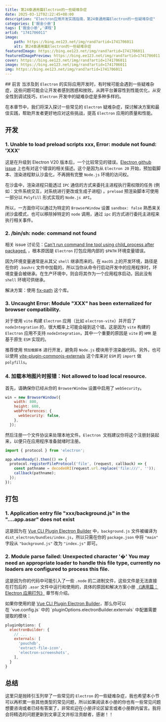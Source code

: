 ```yaml
---
title: 第24章通用篇Electron的一些疑难杂症
date: 2025-03-12T02:22:45+08:00
description: "Electron应用开发实践指南，第24章通用篇Electron的一些疑难杂症"
categories: ['掘金小册']
tags: ['掘金小册','课程']
artid: "1741706011"
image:
    path: https://bing.ee123.net/img/rand?artid=1741706011
    alt: 第24章通用篇Electron的一些疑难杂症
featuredImage: https://bing.ee123.net/img/rand?artid=1741706011
featuredImagePreview: https://bing.ee123.net/img/rand?artid=1741706011
cover: https://bing.ee123.net/img/rand?artid=1741706011
image: https://bing.ee123.net/img/rand?artid=1741706011
img: https://bing.ee123.net/img/rand?artid=1741706011
---
```


﻿## 前言
当涉及到 `Electron` 的实际应用开发时，有时候可能会遇到一些疑难杂症，这些问题可能会让开发者感到困惑和挫败。从跨平台兼容性到性能优化，从安全性到调试技巧，`Electron` 开发中的疑难杂症是多种多样的。

在本章节中，我们将深入探讨一些常见的 `Electron` 疑难杂症，探讨解决方案和最佳实践，帮助开发者更好地应对这些挑战，提高 `Electron` 应用的质量和性能。


## 开发

### 1. Unable to load preload scripts xxx, Error: module not found: 'XXX'

这是在升级到 Electron V20 版本后，一个比较常见的错误。[Electron github issue](https://github.com/electron/electron/issues/35387) 上也有对这个错误的相关描述。这个是因为从 `Electron 20` 开始，预加载脚本、渲染进程默认沙盒化，不再拥有完整 `Node.js` 环境的访问权。

在沙盒中，渲染进程只能透过 `IPC` 通信的方式来委托主进程执行需权限的任务 (例如：文件系统交互，对系统进行更改或生成子进程) 。`preload` 预渲染脚本可使用一部分以 `Polyfill` 形式实现的 `Node.js API`。

所以，一方面你可以通过为特定的 `BrowserWindow` 设置 `sandbox: false` 熟悉来关闭沙盒模式，也可以移除掉特定的 `node` 调用，通过 `ipc` 的方式进行委托主进程来执行相关事件。

### 2. /bin/sh: node: command not found
相关 issue 讨论见：[Can't run command line tool using child_process after packaged.](https://github.com/electron/electron/issues/7688) ，根本原因是 `Electron` 打包应用内部的 `$PATH` 环境变量错误。

因为环境变量通常是从其父 `shell` 继承而来的。在 `macOS` 上的开发环境，路径是在你的 `.bashrc` 文件中加载的，所以当你从命令行启动开发中的应用程序时，环境变量会被继承。在生产环境中，则会将其作为一个应用程序启动，因此没有 `shell` 环境可供继承。

解决方案：使用 [fix-path](https://github.com/sindresorhus/fix-path) 这个库。

### 3. Uncaught Error: Module "XXX" has been externalized for browser compatibility.

对于使用 `vite` 构建 `Electron` 应用（比如 `electron-vite`）并开启了 `nodeIntegration` 的，很大概率上可能会碰到这个错。这是因为 `vite` 构建的 `Electron` 应用不支持 `nodeIntegration`，其中一个重要的原因是 `vite` 的 `HMR` 是基于原生 `ESM` 实现的。

推荐使用 `预加载脚本` 进行开发，避免将 `Node.js` 模块用于渲染器代码。另外，也可以使用 [vite-plugin-commonjs-externals](https://github.com/xiaoxiangmoe/vite-plugin-commonjs-externals) 这个库来对 `ESM` 的 `import` 做 `polyfills`。

### 4. 加载本地图片时报错：Not allowed to load local resource.
首先，请确保你已经从你的 `BrowserWindow` 设置中启用了 `webSecurity`。

```js
win = new BrowserWindow({
    width: 800,
    height: 600,
    webPreferences: {
      webSecurity: false,
    },
  });
```

然后注册一个文件协议来处理本地文件。`Electron `文档建议你将这个注册封装起来，以便只在应用程序准备就绪时注册。

```js
import { protocol } from 'electron';

app.whenReady().then(() => {
  protocol.registerFileProtocol('file', (request, callback) => {
    const pathname = decodeURI(request.url.replace('file:///', ''));
    callback(pathname);
  });
});
```




## 打包
### 1. Application entry file "xxx/background.js" in the "....app.asar" does not exist

这是因为在 [Vue CLI Plugin Electron Builder](https://nklayman.github.io/vue-cli-plugin-electron-builder/) 中，`background.js` 文件被编译为 `dist_electron/bundles/index.js`，所以只需在你的 `package.json` 中将 `"main"` 字段从 `"background.js"` 改为 `"index.js"` 即可。

### 2. Module parse failed: Unexpected character '�' You may need an appropriate loader to handle this file type, currently no loaders are configured to process this file.

这是因为你的代码中可能引入了一些 `.node` 的二进制文件，这些文件是无法直接在打包后的 `.asar` 文件中运行和使用的，具体的原因和解决方案小册 [《通用篇：Electron 应用打包》](https://juejin.cn/book/7302990019642261567/section/7304842389166751754) 章节有介绍。

如果你使用的是 [Vue CLI Plugin Electron Builder](https://link.juejin.cn/?target=https%3A%2F%2Fnklayman.github.io%2Fvue-cli-plugin-electron-builder%2F "https://nklayman.github.io/vue-cli-plugin-electron-builder/")，那么你可以在 `vue.config.js` 中的 `pluginOptions.electronBuilder.externals` 中配置需要提取的模块：

```js
pluginOptions: {
  electronBuilder: {
    // ...
    externals: [
      'pouchdb',
      'extract-file-icon',
      'electron-screenshots',
    ],
  }
}
```

## 总结
这里只是抛砖引玉列举了一些常见的 `Electron` 的一些疑难杂症，我也希望本小节可以再积累一些其他类型的常见问题，所以如果阅读本小册的你也有一些常见问题想要咨询或者已经有答案了，非常欢迎在小册评论区留言或者小册群内留言。我将会将精选的问题更新到文章正文并标注贡献者，感谢！！
